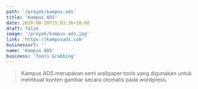 ```yaml
---
path: '/proyek/kampus-ads'
title: 'Kampus ADS'
date: 2020-08-20T15:03:36+10:00
draft: false
image: '/proyek/kampus-ads.jpg'
link: 'https://kampusads.com'
businessurl: ''
name: 'Kampus ADS'
business: 'Tools Grabbing'
---
```


> Kampus ADS merupakan semi wallpaper tools yang digunakan untuk membuat konten gambar secara otomatis pada wordpress.
